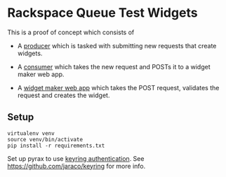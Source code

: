 # Rackspace Queue Test Widgets


This is a proof of concept which consists of

 -  A [producer](widget_producer.py) which is tasked with submitting new
    requests that create widgets.

 - A [consumer](widget_consumer.py) which takes the new request and
    POSTs it to a widget maker web app.

 - A [widget maker web app](widget_maker.py) which takes the POST
   request, validates the request and creates the widget.

## Setup

    virtualenv venv
    source venv/bin/activate
    pip install -r requirements.txt
    
Set up pyrax to use [keyring authentication](https://github.com/rackspace/pyrax/blob/master/docs/getting_started.md#authenticating). See https://github.com/jaraco/keyring for more info.
